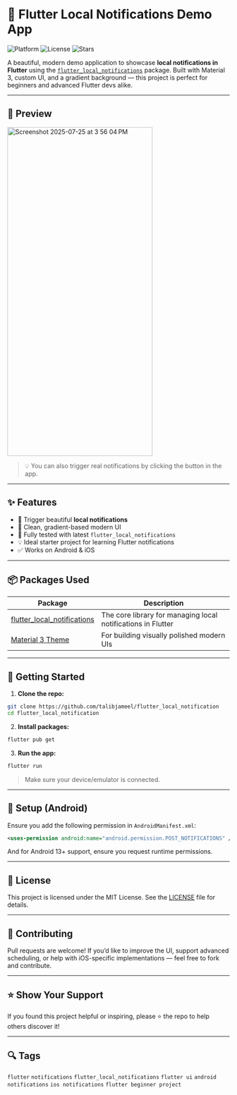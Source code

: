 # 🚀 Flutter Local Notifications Demo App

![Platform](https://img.shields.io/badge/platform-flutter-blue.svg)
![License](https://img.shields.io/github/license/your-username/flutter_local_notifications_demo)
![Stars](https://img.shields.io/github/stars/your-username/flutter_local_notifications_demo?style=social)

A beautiful, modern demo application to showcase **local notifications in Flutter** using the [`flutter_local_notifications`](https://pub.dev/packages/flutter_local_notifications) package. Built with Material 3, custom UI, and a gradient background — this project is perfect for beginners and advanced Flutter devs alike.

---

## 📱 Preview

<img width="329" height="746" alt="Screenshot 2025-07-25 at 3 56 04 PM" src="https://github.com/user-attachments/assets/8314a420-bf9a-4ff7-ab14-c280944311f4" />


> 💡 You can also trigger real notifications by clicking the button in the app.

---

## ✨ Features

- 🔔 Trigger beautiful **local notifications**
- 🎨 Clean, gradient-based modern UI
- 🧪 Fully tested with latest `flutter_local_notifications`
- 💡 Ideal starter project for learning Flutter notifications
- ✅ Works on Android & iOS

---

## 📦 Packages Used

| Package | Description |
|--------|-------------|
| [flutter_local_notifications](https://pub.dev/packages/flutter_local_notifications) | The core library for managing local notifications in Flutter |
| [Material 3 Theme](https://m3.material.io/) | For building visually polished modern UIs |

---

## 🚀 Getting Started

1. **Clone the repo:**

```bash
git clone https://github.com/talibjameel/flutter_local_notification
cd flutter_local_notification
```

2. **Install packages:**

```bash
flutter pub get
```

3. **Run the app:**

```bash
flutter run
```

> Make sure your device/emulator is connected.

---

## 🔧 Setup (Android)

Ensure you add the following permission in `AndroidManifest.xml`:

```xml
<uses-permission android:name="android.permission.POST_NOTIFICATIONS" />
```

And for Android 13+ support, ensure you request runtime permissions.

---

## 📃 License

This project is licensed under the MIT License. See the [LICENSE](LICENSE) file for details.

---

## 🙌 Contributing

Pull requests are welcome! If you’d like to improve the UI, support advanced scheduling, or help with iOS-specific implementations — feel free to fork and contribute.

---

## ⭐ Show Your Support

If you found this project helpful or inspiring, please ⭐ the repo to help others discover it!

---

## 🔍 Tags

`flutter` `notifications` `flutter_local_notifications` `flutter ui` `android notifications` `ios notifications` `flutter beginner project`
